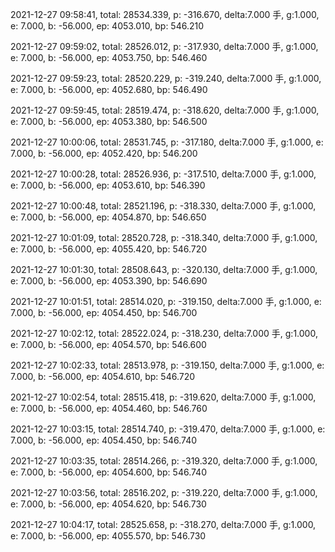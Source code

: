 2021-12-27 09:58:41, total: 28534.339, p: -316.670, delta:7.000 手, g:1.000, e: 7.000, b: -56.000, ep: 4053.010, bp: 546.210

2021-12-27 09:59:02, total: 28526.012, p: -317.930, delta:7.000 手, g:1.000, e: 7.000, b: -56.000, ep: 4053.750, bp: 546.460

2021-12-27 09:59:23, total: 28520.229, p: -319.240, delta:7.000 手, g:1.000, e: 7.000, b: -56.000, ep: 4052.680, bp: 546.490

2021-12-27 09:59:45, total: 28519.474, p: -318.620, delta:7.000 手, g:1.000, e: 7.000, b: -56.000, ep: 4053.380, bp: 546.500

2021-12-27 10:00:06, total: 28531.745, p: -317.180, delta:7.000 手, g:1.000, e: 7.000, b: -56.000, ep: 4052.420, bp: 546.200

2021-12-27 10:00:28, total: 28526.936, p: -317.510, delta:7.000 手, g:1.000, e: 7.000, b: -56.000, ep: 4053.610, bp: 546.390

2021-12-27 10:00:48, total: 28521.196, p: -318.330, delta:7.000 手, g:1.000, e: 7.000, b: -56.000, ep: 4054.870, bp: 546.650

2021-12-27 10:01:09, total: 28520.728, p: -318.340, delta:7.000 手, g:1.000, e: 7.000, b: -56.000, ep: 4055.420, bp: 546.720

2021-12-27 10:01:30, total: 28508.643, p: -320.130, delta:7.000 手, g:1.000, e: 7.000, b: -56.000, ep: 4053.390, bp: 546.690

2021-12-27 10:01:51, total: 28514.020, p: -319.150, delta:7.000 手, g:1.000, e: 7.000, b: -56.000, ep: 4054.450, bp: 546.700

2021-12-27 10:02:12, total: 28522.024, p: -318.230, delta:7.000 手, g:1.000, e: 7.000, b: -56.000, ep: 4054.570, bp: 546.600

2021-12-27 10:02:33, total: 28513.978, p: -319.150, delta:7.000 手, g:1.000, e: 7.000, b: -56.000, ep: 4054.610, bp: 546.720

2021-12-27 10:02:54, total: 28515.418, p: -319.620, delta:7.000 手, g:1.000, e: 7.000, b: -56.000, ep: 4054.460, bp: 546.760

2021-12-27 10:03:15, total: 28514.740, p: -319.470, delta:7.000 手, g:1.000, e: 7.000, b: -56.000, ep: 4054.450, bp: 546.740

2021-12-27 10:03:35, total: 28514.266, p: -319.320, delta:7.000 手, g:1.000, e: 7.000, b: -56.000, ep: 4054.600, bp: 546.740

2021-12-27 10:03:56, total: 28516.202, p: -319.220, delta:7.000 手, g:1.000, e: 7.000, b: -56.000, ep: 4054.620, bp: 546.730

2021-12-27 10:04:17, total: 28525.658, p: -318.270, delta:7.000 手, g:1.000, e: 7.000, b: -56.000, ep: 4055.570, bp: 546.730